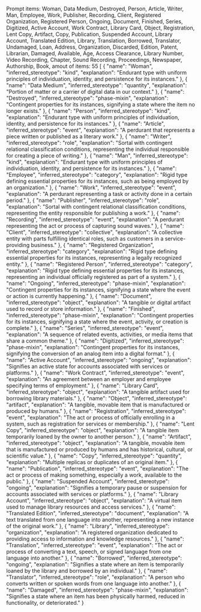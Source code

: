 Prompt items: 
Woman, Data Medium, Destroyed, Person, Article, Writer, Man, Employee, Work, Publisher, Recording, Client, Registered Organization, Registered Person, Ongoing, Document, Finished, Series, Digitized, Active Account, Work Contract, Library Card, Object, Registration, Lent Copy, Artifact, Copy, Publication, Suspended Account, Library Account, Translated Edition, Library, Translation, Borrowed, Translator, Undamaged, Loan, Address, Organization, Discarded, Edition, Patent, Librarian, Damaged, Available, Age, Access Clearance, Library Number, Video Recording, Chapter, Sound Recording, Proceedings, Newspaper, Authorship, Book, 
amout of items: 55
 [
    {
        "name": "Woman",
        "inferred_stereotype": "kind",
        "explanation": "Endurant type with uniform principles of individuation, identity, and persistence for its instances."
    },
    {
        "name": "Data Medium",
        "inferred_stereotype": "quantity",
        "explanation": "Portion of matter or a carrier of digital data in our context."
    },
    {
        "name": "Destroyed",
        "inferred_stereotype": "phase-mixin",
        "explanation": "Contingent properties for its instances, signifying a state where the item no longer exists."
    },
    {
        "name": "Person",
        "inferred_stereotype": "kind",
        "explanation": "Endurant type with uniform principles of individuation, identity, and persistence for its instances."
    },
    {
        "name": "Article",
        "inferred_stereotype": "event",
        "explanation": "A perdurant that represents a piece written or published as a literary work."
    },
    {
        "name": "Writer",
        "inferred_stereotype": "role",
        "explanation": "Sortal with contingent relational classification conditions, representing the individual responsible for creating a piece of writing."
    },
    {
        "name": "Man",
        "inferred_stereotype": "kind",
        "explanation": "Endurant type with uniform principles of individuation, identity, and persistence for its instances."
    },
    {
        "name": "Employee",
        "inferred_stereotype": "category",
        "explanation": "Rigid type defining essential properties for its instances, such as being employed by an organization."
    },
    {
        "name": "Work",
        "inferred_stereotype": "event",
        "explanation": "A perdurant representing a task or activity done in a certain period."
    },
    {
        "name": "Publisher",
        "inferred_stereotype": "role",
        "explanation": "Sortal with contingent relational classification conditions, representing the entity responsible for publishing a work."
    },
    {
        "name": "Recording",
        "inferred_stereotype": "event",
        "explanation": "A perdurant representing the act or process of capturing sound waves."
    },
    {
        "name": "Client",
        "inferred_stereotype": "collective",
        "explanation": "A collective entity with parts fulfilling identical roles, such as customers in a service-providing business."
    },
    {
        "name": "Registered Organization",
        "inferred_stereotype": "category",
        "explanation": "Rigid type defining essential properties for its instances, representing a legally recognized entity."
    },
    {
        "name": "Registered Person",
        "inferred_stereotype": "category",
        "explanation": "Rigid type defining essential properties for its instances, representing an individual officially registered as part of a system."
    },
    {
        "name": "Ongoing",
        "inferred_stereotype": "phase-mixin",
        "explanation": "Contingent properties for its instances, signifying a state where the event or action is currently happening."
    },
    {
        "name": "Document",
        "inferred_stereotype": "object",
        "explanation": "A tangible or digital artifact used to record or store information."
    },
    {
        "name": "Finished",
        "inferred_stereotype": "phase-mixin",
        "explanation": "Contingent properties for its instances, signifying a state where the event, activity, or creation is complete."
    },
    {
        "name": "Series",
        "inferred_stereotype": "event",
        "explanation": "A sequence of related events, activities, or media items that share a common theme."
    },
    {
        "name": "Digitized",
        "inferred_stereotype": "phase-mixin",
        "explanation": "Contingent properties for its instances, signifying the conversion of an analog item into a digital format."
    },
    {
        "name": "Active Account",
        "inferred_stereotype": "ongoing",
        "explanation": "Signifies an active state for accounts associated with services or platforms."
    },
    {
        "name": "Work Contract",
        "inferred_stereotype": "event",
        "explanation": "An agreement between an employer and employee specifying terms of employment."
    },
    {
        "name": "Library Card",
        "inferred_stereotype": "object",
        "explanation": "A tangible artifact used for borrowing library materials."
    },
    {
        "name": "Object",
        "inferred_stereotype": "artifact",
        "explanation": "A tangible, movable item that is manufactured or produced by humans."
    },
    {
        "name": "Registration",
        "inferred_stereotype": "event",
        "explanation": "The act or process of officially enrolling in a system, such as registration for services or membership."
    },
    {
        "name": "Lent Copy",
        "inferred_stereotype": "object",
        "explanation": "A tangible item temporarily loaned by the owner to another person."
    },
    {
        "name": "Artifact",
        "inferred_stereotype": "object",
        "explanation": "A tangible, movable item that is manufactured or produced by humans and has historical, cultural, or scientific value."
    },
    {
        "name": "Copy",
        "inferred_stereotype": "quantity",
        "explanation": "Multiple replicas or duplicates of an original item."
    },
    {
        "name": "Publication",
        "inferred_stereotype": "event",
        "explanation": "The act or process of making something, especially a work, available to the public."
    },
    {
        "name": "Suspended Account",
        "inferred_stereotype": "ongoing",
        "explanation": "Signifies a temporary pause or suspension for accounts associated with services or platforms."
    },
    {
        "name": "Library Account",
        "inferred_stereotype": "object",
        "explanation": "A virtual item used to manage library resources and access services."
    },
    {
        "name": "Translated Edition",
        "inferred_stereotype": "document",
        "explanation": "A text translated from one language into another, representing a new instance of the original work."
    },
    {
        "name": "Library",
        "inferred_stereotype": "organization",
        "explanation": "A registered organization dedicated to providing access to information and knowledge resources."
    },
    {
        "name": "Translation",
        "inferred_stereotype": "event",
        "explanation": "The act or process of converting a text, speech, or signed language from one language into another."
    },
    {
        "name": "Borrowed",
        "inferred_stereotype": "ongoing",
        "explanation": "Signifies a state where an item is temporarily loaned by the library and borrowed by an individual."
    },
    {
        "name": "Translator",
        "inferred_stereotype": "role",
        "explanation": "A person who converts written or spoken words from one language into another."
    },
    {
        "name": "Damaged",
        "inferred_stereotype": "phase-mixin",
        "explanation": "Signifies a state where an item has been physically harmed, reduced in functionality, or deteriorated."
    }
